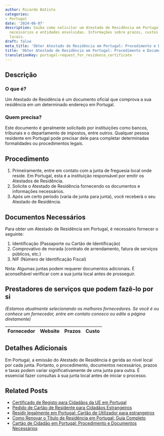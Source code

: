 ```yaml
---
author: Ricardo Batista
categories:
- Portugal
date: '2024-06-07'
description: Saiba como solicitar um Atestado de Residência em Portugal, documentos
  necessários e entidades envolvidas. Informações sobre prazos, custos e variações
  locais.
draft: false
meta_title: 'Obter Atestado de Residência em Portugal: Procedimento e Documentos'
title: 'Obter Atestado de Residência em Portugal: Procedimento e Documentos'
translationKey: portugal-request_for_residence_certificate
---
```



## Descrição
### O que é?
Um Atestado de Residência é um documento oficial que comprova a sua residência em um determinado endereço em Portugal.

### Quem precisa?
Este documento é geralmente solicitado por instituições como bancos, tribunais e o departamento de impostos, entre outros. Qualquer pessoa residente em Portugal pode precisar dele para completar determinadas formalidades ou procedimentos legais.

## Procedimento
1. Primeiramente, entre em contato com a junta de freguesia local onde reside. Em Portugal, esta é a instituição responsável por emitir os Atestados de Residência.
2. Solicite o Atestado de Residência fornecendo os documentos e informações necessários.
3. Após um certo período (varia de junta para junta), você receberá o seu Atestado de Residência.

## Documentos Necessários
Para obter um Atestado de Residência em Portugal, é necessário fornecer o seguinte:

1. Identificação (Passaporte ou Cartão de Identificação)
2. Comprovativo de morada (contrato de arrendamento, fatura de serviços públicos, etc.)
3. NIF (Número de Identificação Fiscal)

Nota: Algumas juntas podem requerer documentos adicionais. É aconselhável verificar com a sua junta local antes de prosseguir.

## Prestadores de serviços que podem fazê-lo por si
_(Estamos atualmente selecionando os melhores fornecedores. Se você é ou conhece um fornecedor, entre em contato conosco ou edite a página diretamente)_

| Fornecedor      |     Website     |     Prazos       |       Custo      |
| --------------- | --------------- |  :-------------: | :-------------: |

## Detalhes Adicionais
Em Portugal, a emissão do Atestado de Residência é gerida ao nível local por cada junta. Portanto, o procedimento, documentos necessários, prazos e taxas podem variar significativamente de uma junta para outra. É essencial fazer consultas à sua junta local antes de iniciar o processo.


## Related Posts

- [Certificado de Registo para Cidadãos da UE em Portugal](https://tramitit.com/pt/guides/portugal/pedido_de_certificado_de_registo_de_cidadao_da_uniao_europeia/)
- [Pedido de Cartão de Residente para Cidadãos Estrangeiros](https://tramitit.com/pt/guides/portugal/pedido_de_cartao_de_residente_para_cidadaos_estrangeiros/)
- [Residir legalmente em Portugal: Cartão de Utilizador para estrangeiros](https://tramitit.com/pt/guides/portugal/pedido_de_cartao_de_utente_para_estrangeiros/)
- [Como Renovar o Título de Residência em Portugal: Guia Completo](https://tramitit.com/pt/guides/portugal/pedido_de_renovacao_do_titulo_de_residencia/)
- [Cartão de Cidadão em Portugal: Procedimento e Documentos Necessários](https://tramitit.com/pt/guides/portugal/pedido_de_cartao_de_cidadao/)